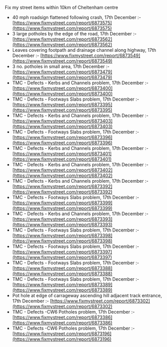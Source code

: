 Fix my street items within 10km of Cheltenham centre

<!-- fix_marker starts -->

- 40 mph roadsign flattened following crash, 17th December :- [https://www.fixmystreet.com/report/6873575](https://www.fixmystreet.com/report/6873575)
- 3 large potholes by the edge of the road, 17th December :- [https://www.fixmystreet.com/report/6873562](https://www.fixmystreet.com/report/6873562)
- Leaves covering footpath and drainage channel along highway, 17th December :- [https://www.fixmystreet.com/report/6873549](https://www.fixmystreet.com/report/6873549)
- 3 no. potholes in small area, 17th December :- [https://www.fixmystreet.com/report/6873479](https://www.fixmystreet.com/report/6873479)
- TMC - Defects - Kerbs and Channels problem, 17th December :- [https://www.fixmystreet.com/report/6873400](https://www.fixmystreet.com/report/6873400)
- TMC - Defects - Footways Slabs problem, 17th December :- [https://www.fixmystreet.com/report/6873395](https://www.fixmystreet.com/report/6873395)
- TMC - Defects - Kerbs and Channels problem, 17th December :- [https://www.fixmystreet.com/report/6873403](https://www.fixmystreet.com/report/6873403)
- TMC - Defects - Footways Slabs problem, 17th December :- [https://www.fixmystreet.com/report/6873396](https://www.fixmystreet.com/report/6873396)
- TMC - Defects - Kerbs and Channels problem, 17th December :- [https://www.fixmystreet.com/report/6873401](https://www.fixmystreet.com/report/6873401)
- TMC - Defects - Kerbs and Channels problem, 17th December :- [https://www.fixmystreet.com/report/6873402](https://www.fixmystreet.com/report/6873402)
- TMC - Defects - Kerbs and Channels problem, 17th December :- [https://www.fixmystreet.com/report/6873392](https://www.fixmystreet.com/report/6873392)
- TMC - Defects - Footways Slabs problem, 17th December :- [https://www.fixmystreet.com/report/6873399](https://www.fixmystreet.com/report/6873399)
- TMC - Defects - Kerbs and Channels problem, 17th December :- [https://www.fixmystreet.com/report/6873393](https://www.fixmystreet.com/report/6873393)
- TMC - Defects - Footways Slabs problem, 17th December :- [https://www.fixmystreet.com/report/6873398](https://www.fixmystreet.com/report/6873398)
- TMC - Defects - Footways Slabs problem, 17th December :- [https://www.fixmystreet.com/report/6873397](https://www.fixmystreet.com/report/6873397)
- TMC - Defects - Footways Slabs problem, 17th December :- [https://www.fixmystreet.com/report/6873388](https://www.fixmystreet.com/report/6873388)
- TMC - Defects - Footways Slabs problem, 17th December :- [https://www.fixmystreet.com/report/6873389](https://www.fixmystreet.com/report/6873389)
- Pot hole at edge of carrageway ascending hill adjacent track entrance, 17th December :- [https://www.fixmystreet.com/report/6873302](https://www.fixmystreet.com/report/6873302)
- TMC - Defects -CW6 Potholes  problem, 17th December :- [https://www.fixmystreet.com/report/6873386](https://www.fixmystreet.com/report/6873386)
- TMC - Defects -CW6 Potholes  problem, 17th December :- [https://www.fixmystreet.com/report/6873196](https://www.fixmystreet.com/report/6873196)

<!-- fix_marker ends -->